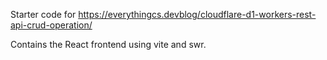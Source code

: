 Starter code for https://everythingcs.devblog/cloudflare-d1-workers-rest-api-crud-operation/

Contains the React frontend using vite and swr. 